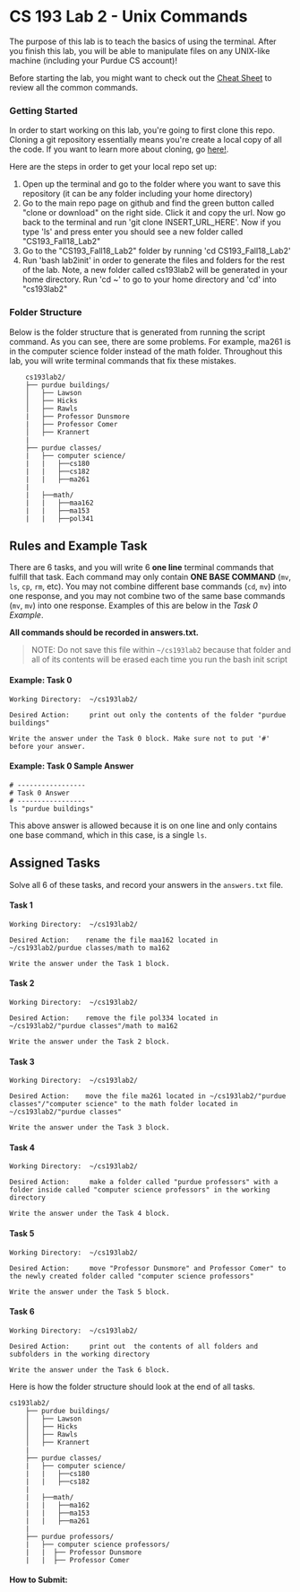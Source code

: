 # CS 193 Lab 2 - Unix Commands
The purpose of this lab is to teach the basics of using the terminal. After you finish this lab, you will be able to manipulate files on any UNIX-like machine (including your Purdue CS account)!

Before starting the lab, you might want to check out the [Cheat Sheet](https://github.com/ssagheer532/CS193_Fall18_Lab2/blob/master/cheat-sheet.md) to review all the common commands. 

### Getting Started
In order to start working on this lab, you're going to first clone this repo. Cloning a git repository essentially means you're create a local copy of all the code. If you want to learn more about cloning, go [here!](https://www.atlassian.com/git/tutorials/setting-up-a-repository/git-clone).

Here are the steps in order to get your local repo set up: 

1. Open up the terminal and go to the folder where you want to save this repository (it can be any folder including your home directory) 
2. Go to the main repo page on github and find the green button called "clone or download" on the right side. Click it and copy the url. Now go back to the terminal and run 'git clone INSERT_URL_HERE'. Now if you type 'ls' and press enter you should see a new folder called "CS193_Fall18_Lab2"
3. Go to the "CS193_Fall18_Lab2" folder by running 'cd CS193_Fall18_Lab2' 
4. Run 'bash lab2init' in order to generate the files and folders for the rest of the lab. Note, a new folder called cs193lab2 will be generated in your home directory. Run 'cd ~' to go to your home directory and 'cd' into "cs193lab2" 

### Folder Structure 
Below is the folder structure that is generated from running the script command. As you can see, there are some problems. For example, ma261 is in the computer science folder instead of the math folder. Throughout this lab, you will write terminal commands that fix these mistakes.

        cs193lab2/
        ├── purdue buildings/
        │   ├── Lawson
        │   ├── Hicks
        │   ├── Rawls
        |   ├── Professor Dunsmore
        |   ├── Professor Comer
        │   ├── Krannert
        |
        ├── purdue classes/
        |   ├── computer science/
        |   |   ├──cs180
        |   |   ├──cs182
        |   |   ├──ma261
        |
        |   ├──math/ 
        |   |   ├──maa162
        |   |   ├──ma153
        |   |   ├──pol341
       
 ## Rules and Example Task 
There are 6 tasks, and you will write 6 **one line** terminal commands that fulfill that task. Each command may only contain **ONE BASE COMMAND** (`mv`, `ls`, `cp`, `rm`, etc). You may not combine different base commands (`cd`, `mv`) into one response, and you may not combine two of the same base commands (`mv`, `mv`) into one response. Examples of this are below in the *Task 0 Example*.

**All commands should be recorded in answers.txt.** 

> NOTE: Do not save this file within `~/cs193lab2` because that folder and all of its contents will be erased each time you run the bash init script


#### Example: Task 0 

    Working Directory:  ~/cs193lab2/

    Desired Action:     print out only the contents of the folder "purdue buildings"

    Write the answer under the Task 0 block. Make sure not to put '#' before your answer.

#### Example: Task 0 Sample Answer 
    # -----------------
    # Task 0 Answer
    # -----------------
    ls "purdue buildings"

This above answer is allowed because it is on one line and only contains one base command, which in this case, is a single `ls`.  


## Assigned Tasks 
Solve all 6 of these tasks, and record your answers in the `answers.txt` file. 

    
 #### Task 1

    Working Directory:  ~/cs193lab2/

    Desired Action:    rename the file maa162 located in ~/cs193lab2/purdue classes/math to ma162 

    Write the answer under the Task 1 block.
  #### Task 2

    Working Directory:  ~/cs193lab2/

    Desired Action:    remove the file pol334 located in ~/cs193lab2/"purdue classes"/math to ma162 

    Write the answer under the Task 2 block.
    
   #### Task 3

    Working Directory:  ~/cs193lab2/

    Desired Action:    move the file ma261 located in ~/cs193lab2/"purdue classes"/"computer science" to the math folder located in ~/cs193lab2/"purdue classes"

    Write the answer under the Task 3 block.
#### Task 4

    Working Directory:  ~/cs193lab2/

    Desired Action:     make a folder called "purdue professors" with a folder inside called "computer science professors" in the working directory

    Write the answer under the Task 4 block.
#### Task 5 

    Working Directory:  ~/cs193lab2/

    Desired Action:     move "Professor Dunsmore" and Professor Comer" to the newly created folder called "computer science professors"

    Write the answer under the Task 5 block.
#### Task 6 

    Working Directory:  ~/cs193lab2/

    Desired Action:     print out  the contents of all folders and subfolders in the working directory
    
    Write the answer under the Task 6 block.
        
Here is how the folder structure should look at the end of all tasks. 

    cs193lab2/
        ├── purdue buildings/
        │   ├── Lawson
        │   ├── Hicks
        │   ├── Rawls
        │   ├── Krannert
        |
        ├── purdue classes/
        |   ├── computer science/
        |   |   ├──cs180
        |   |   ├──cs182
        |
        |   ├──math/ 
        |   |   ├──ma162
        |   |   ├──ma153
        |   |   ├──ma261
        |
        ├── purdue professors/
        |   ├── computer science professors/
        |   |  ├── Professor Dunsmore
        |   |  ├── Professor Comer
        
       
#### How to Submit: 
